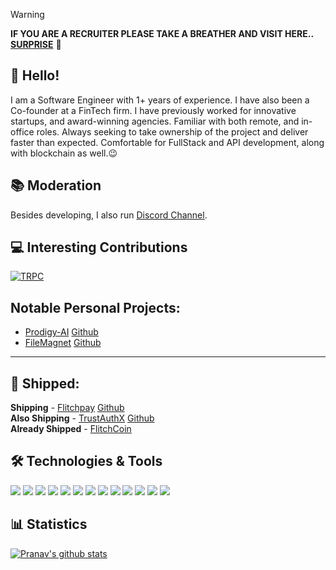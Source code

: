 > [!WARNING]  
> **IF YOU ARE A RECRUITER PLEASE TAKE A BREATHER AND VISIT HERE.. [SURPRISE](https://hire.pranavrajveer.com)** 🚀


## 👋 Hello! 
I am a Software Engineer with 1+ years of experience. I have also been a Co-founder at a FinTech firm. I have previously worked for innovative startups, and award-winning agencies. Familiar with both remote, and in-office roles.  Always seeking to take ownership of the project and deliver faster than expected.  Comfortable for FullStack and API development, along with blockchain as well.😉

## 📚 Moderation
Besides developing, I also run [Discord Channel](https://discord.gg/68k9yBpVVB).

## 💻 Interesting Contributions
[![TRPC](https://github-production-user-asset-6210df.s3.amazonaws.com/55043383/275788500-d0c17c94-d361-42e3-96a3-aab66e76a8c2.png)](https://github.com/trpc/trpc/pull/4717)

## Notable Personal Projects:
  * [Prodigy-AI](https://prodigyai.pranavrajveer.com/) [Github](https://github.com/Neon-20/Prodigy-AI)
  * [FileMagnet](https://filemagnet.pranavrajveer.com/) [Github](https://github.com/Neon-20/FileMagnet-File-Converter)


****

## 🚀 Shipped:
**Shipping** - [Flitchpay](https://pay.flitchcoin.com/) [Github](https://github.com/Solana-Hyperdrive) <br>
**Also Shipping** - [TrustAuthX](https://www.trustauthx.com/) [Github](https://github.com/One-Click-Auth) <br>
**Already Shipped** - [FlitchCoin](https://www.flitchcoin.com/)


## 🛠️ Technologies & Tools
![](https://img.shields.io/badge/Code-React-informational?style=flat&color=informational&logo=react)
![](https://img.shields.io/badge/Code-NextJS-informational?style=flat&color=informational&logo=next.js)
![](https://img.shields.io/badge/Code-Tailwind-informational?style=flat&color=informational&logo=tailwindcss)
![](https://img.shields.io/badge/Code-C++-informational?style=flat&color=informational&logo=cpp)
![](https://img.shields.io/badge/Code-Rust-informational?style=flat&color=informational&logo=rust)
![](https://img.shields.io/badge/Code-TypeScript-informational?style=flat&color=informational&logo=typescript)
![](https://img.shields.io/badge/Code-MongoDB-informational?style=flat&color=informational&logo=mongoDB)
![](https://img.shields.io/badge/Code-Express-informational?style=flat&color=informational&logo=express)
![](https://img.shields.io/badge/Code-Cypress-informational?style=flat&color=informational&logo=cypress)
![](https://img.shields.io/badge/Code-TRPC-informational?style=flat&color=informational&logo=trpc)
![](https://img.shields.io/badge/Code-NestJS-informational?style=flat&color=informational&logo=nestjs)
![](https://img.shields.io/badge/Code-Python-informational?style=flat&color=informational&logo=python)
![](https://img.shields.io/badge/Tool-Docker-informational?style=flat&color=warning&logo=docker)

## 📊 Statistics
[![Pranav's github stats](https://github-readme-stats.vercel.app/api?username=Neon-20&theme=dark&count_private=true)](https://github.com/anuraghazra/github-readme-stats) 



